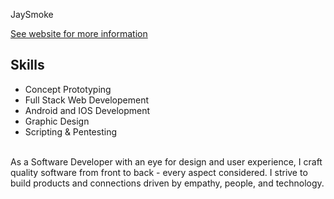 JaySmoke 

[See website for more information](https://jaysmoke.web.app)

## Skills

* Concept Prototyping
* Full Stack Web Developement
* Android and IOS Development
* Graphic Design
* Scripting & Pentesting
<br>
As a Software Developer with an eye for design and user experience, I craft quality software from front to back - every aspect considered. I strive to build products and connections driven by empathy, people, and technology.
